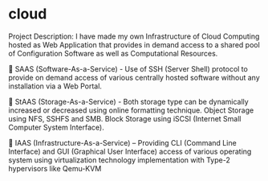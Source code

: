# cloud

Project Description: I have made my own Infrastructure of Cloud Computing hosted as Web Application that provides in demand access to a shared pool of Configuration Software as well as Computational Resources.

 SAAS (Software-As-a-Service) - Use of SSH (Server Shell) protocol to provide on demand access of various centrally hosted software without any installation via a Web Portal.

 StAAS (Storage-As-a-Service) - Both storage type can be dynamically increased or decreased using online formatting technique.
    Object Storage using NFS, SSHFS and SMB.
    Block Storage using iSCSI (Internet Small Computer System Interface).
    
 IAAS (Infrastructure-As-a-Service) – Providing CLI (Command Line Interface) and GUI (Graphical User Interface) access of various operating system using virtualization technology implementation with Type-2 hypervisors like Qemu-KVM
